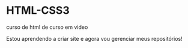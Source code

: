 # HTML-CSS3
 curso de html de curso em video

Estou aprendendo a criar site e agora vou gerenciar meus repositórios!
